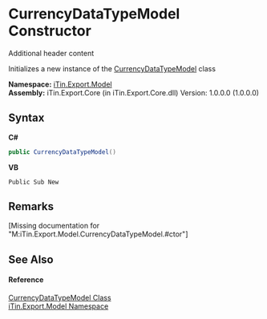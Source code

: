 # CurrencyDataTypeModel Constructor 
Additional header content 

Initializes a new instance of the <a href="b0f7245f-51e2-9e3a-ae60-0dcd6cf3137b">CurrencyDataTypeModel</a> class

**Namespace:**&nbsp;<a href="ef57ffcc-e95e-b212-5a46-9aa6f5a3511f">iTin.Export.Model</a><br />**Assembly:**&nbsp;iTin.Export.Core (in iTin.Export.Core.dll) Version: 1.0.0.0 (1.0.0.0)

## Syntax

**C#**<br />
``` C#
public CurrencyDataTypeModel()
```

**VB**<br />
``` VB
Public Sub New
```


## Remarks
\[Missing <remarks> documentation for "M:iTin.Export.Model.CurrencyDataTypeModel.#ctor"\]

## See Also


#### Reference
<a href="b0f7245f-51e2-9e3a-ae60-0dcd6cf3137b">CurrencyDataTypeModel Class</a><br /><a href="ef57ffcc-e95e-b212-5a46-9aa6f5a3511f">iTin.Export.Model Namespace</a><br />